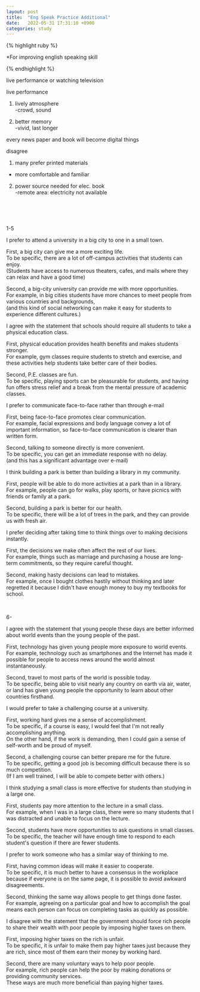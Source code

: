 ```yaml
---
layout: post
title:  "Eng Speak Practice Additional"
date:   2022-05-31 17:31:10 +0900
categories: study
---
```



{% highlight ruby %}

*For improving english speaking skill    

{% endhighlight %}


live performance or watching television  

live performance  

1. lively atmosphere  
-crowd, sound  

2. better memory  
-vivid, last longer  




every news paper and book will become digital things  

disagree  

1. many prefer printed materials  
- more comfortable and familiar  

2. power source needed for elec. book  
-remote area: electricity not available   

<br/>
<br/>
<br/>

1-5  



I prefer to attend a university in a big city to one in a small town.  

First, a big city can give me a more exciting life.  
To be specific, there are a lot of off-campus activities that students can enjoy.  
(Students have access to numerous theaters, cafes, and mails where they can relax and have a good time)  

Second, a big-city university can provide me with more opportunities.  
For example, in big cities students have more chances to meet people from various countries and backgrounds,  
(and this kind of social networking can make it easy for students to experience different cultures.)  



I agree with the statement that schools should require all students to take a physical education class.   

First, physical education provides health benefits and makes students stronger.    
For example, gym classes require students to stretch and exercise, and these activities help students take better care of their bodies.  

Second, P.E. classes are fun.  
To be specific, playing sports can be pleasurable for students, and having fun offers stress relief and a break from the mental pressure of academic classes.  



I prefer to communicate face-to-face rather than through e-mail  

First, being face-to-face promotes clear communication.  
For example, facial expressions and body language convey a lot of important information, so face-to-face communication is clearer than written form.  

Second, talking to someone directly is more convenient.  
To be specific, you can get an immediate response with no delay.  
(and this has a significant advantage over e-mail)  



I think building a park is better than building a library in my community.    


First, people will be able to do more activities at a park than in a library.  
For example, people can go for walks, play sports, or have picnics with friends or family at a park.  

Second, building a park is better for our health.  
To be specific, there will be a lot of trees in the park, and they can provide us with fresh air.  



I prefer deciding after taking time to think things over to making decisions instantly.    

First, the decisions we make often affect the rest of our lives.  
For example, things such as marriage and purchasing a house are long-term commitments, so they require careful thought.  

Second, making hasty decisions can lead to mistakes.  
For example, once I bought clothes hastily without thinking and later regretted it because I didn't have enough money to buy my textbooks for school.  


<br/>


6-  


I agree with the statement that young people these days are better informed about world events than the young people of the past.  

First, technology has given young people more exposure to world events.  
For example, technology such as smartphones and the Internet has made it possible for people to access news around the world almost instantaneously.  

Second, travel to most parts of the world is possible today.  
To be specific, being able to visit nearly any country on earth via air, water, or land has given young people the opportunity to learn about other countries firsthand.    



I would prefer to take a challenging course at a university.    

First, working hard gives me a sense of accomplishment.  
To be specific, if a course is easy, I would feel that I'm not really accomplishing anything.  
On the other hand, if the work is demanding, then I could gain a sense of self-worth and be proud of myself.  

Second, a challenging course can better prepare me for the future.  
To be specific, getting a good job is becoming difficult because there is so much competition.  
(If I am well trained, I will be able to compete better with others.)  



I think studying a small class is more effective for students than studying in a large one.  

First, students pay more attention to the lecture in a small class.  
For example, when I was in a large class, there were so many students that I was distracted and unable to focus on the lecture.  

Second, students have more opportunities to ask questions in small classes.  
To be specific, the teacher will have enough time to respond to each student's question if there are fewer students.    


I prefer to work someone who has a similar way of thinking to me.  

First, having common ideas will make it easier to cooperate.  
To be specific, it is much better to have a consensus in the workplace because if everyone is on the same page, it is possible to avoid awkward disagreements.  

Second, thinking the same way allows people to get things done faster.  
For example, agreeing on a particular goal and how to accomplish the goal means each person can focus on completing tasks as quickly as possible.  


I disagree with the statement that the government should force rich people to share their wealth with poor people by imposing higher taxes on them.  

First, imposing higher taxes on the rich is unfair.  
To be specific, it is unfair to make them pay higher taxes just because they are rich, since most of them earn their money by working hard.  

Second, there are many voluntary ways to help poor people.  
For example, rich people can help the poor by making donations or providing community services.  
These ways are much more beneficial than paying higher taxes.  






















